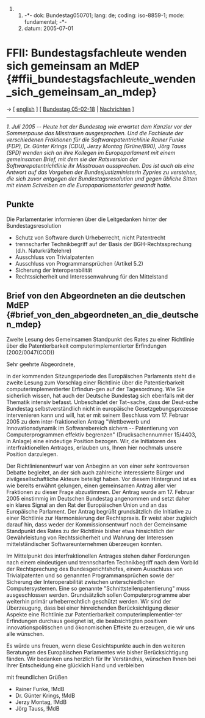1.  1.  -\*- dok: Bundestag050701; lang: de; coding: iso-8859-1; mode:
        fundamental; -\*-
    2.  datum: 2005-07-01

# FFII: Bundestagsfachleute wenden sich gemeinsam an MdEP {#ffii_bundestagsfachleute_wenden_sich_gemeinsam_an_mdep}

-\> \[ [ english](MdbAnMdep050701En "wikilink") \] \[ [ Bundestag
05-02-18](Bundestag050218De "wikilink") \| [
Nachrichten](SwpatcninoDe "wikilink") \]

------------------------------------------------------------------------

*1. Juli 2005 \-- Heute hat der Bundestag wie erwartet dem Kanzler vor
der Sommerpause das Misstrauen ausgesprochen. Und die Fachleute der
verschiedenen Fraktionen für die Softwarepatentrichlinie Rainer Funke
(FDP), Dr. Günter Krings (CDU), Jerzy Montag (Grüne/B90), Jörg Tauss
(SPD) wenden sich an ihre Kollegen im Europaparlament mit einem
gemeinsamen Brief, mit dem sie der Ratsversion der
Softwarepatentrichtlinie ihr Misstrauen aussprechen. Das ist auch als
eine Antwort auf das Vorgehen der Bundesjustizministerin Zypries zu
verstehen, die sich zuvor entgegen der Bundestagsresolution und gegen
übliche Sitten mit einem Schreiben an die Europaparlamentarier gewandt
hatte.*

## Punkte

Die Parlamentarier informieren über die Leitgedanken hinter der
Bundestagsresolution

-   Schutz von Software durch Urheberrecht, nicht Patentrecht
-   trennscharfer Technikbegriff auf der Basis der BGH-Rechtssprechung
    (d.h. Naturkräftelehre)
-   Ausschluss von Trivialpatenten
-   Ausschluss von Programmansprüchen (Artikel 5.2)
-   Sicherung der Interoperabilität
-   Rechtssicherheit und Interessenwahrung für den Mittelstand

## Brief von den Abgeordneten an die deutschen MdEP {#brief_von_den_abgeordneten_an_die_deutschen_mdep}

Zweite Lesung des Gemeinsamen Standpunkt des Rates zu einer Richtlinie
über die Patentierbarkeit computerimplementierter Erfindungen
(2002/0047(COD))

Sehr geehrte Abgeordnete,

in der kommenden Sitzungsperiode des Europäischen Parlaments steht die
zweite Lesung zum Vorschlag einer Richtlinie über die Patentierbarkeit
computerimplementierter Erfindun-gen auf der Tagesordnung. Wie Sie
sicherlich wissen, hat auch der Deutsche Bundestag sich ebenfalls mit
der Thematik intensiv befasst. Unbeschadet der Tat¬sache, dass der
Deut-sche Bundestag selbstverständlich nicht in europäische
Gesetzgebungsprozesse intervenieren kann und will, hat er mit seinem
Beschluss vom 17. Februar 2005 zu dem inter-fraktionellen Antrag
\"Wettbewerb und Innovationsdynamik im Softwarebereich sichern \--
Patentierung von Computerprogrammen effektiv begrenzen\"
(Drucksachennummer 15/4403, in Anlage) eine eindeutige Position bezogen.
Wir, die Initiatoren des interfraktionellen Antrages, erlauben uns,
Ihnen hier nochmals unsere Position darzulegen.

Der Richtlinienentwurf war von Anbeginn an von einer sehr kontroversen
Debatte begleitet, an der sich auch zahlreiche interessierte Bürger und
zivilgesellschaftliche Akteure beteiligt haben. Vor diesem Hintergrund
ist es wie bereits erwähnt gelungen, einen gemeinsamen Antrag aller vier
Fraktionen zu dieser Frage abzustimmen. Der Antrag wurde am 17. Februar
2005 einstimmig im Deutschen Bundestag angenommen und setzt daher ein
klares Signal an den Rat der Europäischen Union und an das Europäische
Parlament. Der Antrag begrüßt grundsätzlich die Initiative zu einer
Richtlinie zur Harmonisierung der Rechtspraxis. Er weist aber zugleich
darauf hin, dass weder der Kommissionsentwurf noch der Gemeinsame
Standpunkt des Rates zu der Richtlinie bisher etwa hinsichtlich der
Gewährleistung von Rechtssicherheit und Wahrung der Interessen
mittelständischer Softwareunternehmen überzeugen konnten.

Im Mittelpunkt des interfraktionellen Antrages stehen daher Forderungen
nach einem eindeutigen und trennscharfen Technikbegriff nach dem Vorbild
der Rechtsprechung des Bundesgerichtshofes, einem Ausschluss von
Trivialpatenten und so genannten Programmansprüchen sowie der Sicherung
der Interoperabilität zwischen unterschiedlichen Computersystemen. Eine
so genannte \"Schnittstellenpatentierung\" muss ausgeschlossen werden.
Grundsätzlich sollen Computerprogramme aber weiterhin primär
urheberrechtlich geschützt werden. Wir sind der Überzeugung, dass bei
einer hinreichenden Berücksichtigung dieser Aspekte eine Richtlinie zur
Patentierbarkeit computerimplementier-ter Erfindungen durchaus geeignet
ist, die beabsichtigten positiven innovationspolitischen und
ökonomischen Effekte zu erzeugen, die wir uns alle wünschen.

Es würde uns freuen, wenn diese Gesichtspunkte auch in den weiteren
Beratungen des Europäischen Parlamentes wie bisher Berücksichtigung
fänden. Wir bedanken uns herzlich für Ihr Verständnis, wünschen Ihnen
bei Ihrer Entscheidung eine glücklich Hand und verbleiben

mit freundlichen Grüßen

-   Rainer Funke, !MdB
-   Dr. Günter Krings, !MdB
-   Jerzy Montag, !MdB
-   Jörg Tauss, !MdB
